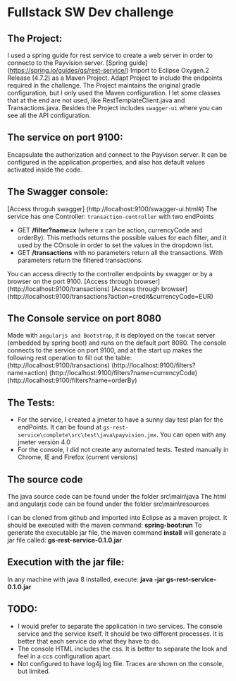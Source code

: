 # Fullstack SW Dev challenge

## The Project:
I used a spring guide for rest service to create a web server in order to connecto to the Payvision server.
[Spring guide] (https://spring.io/guides/gs/rest-service/)
Import to Eclipse Oxygen.2 Release (4.7.2) as a Maven Project.
Adapt Project to include the endpoints required in the challenge. 
The Project maintains the original gradle configuration, but I only used the Maven configuration.
I let some classes that at the end are not used, like RestTemplateClient.java and Transactions.java.
Besides the Project includes `swagger-ui` where you can see all the API configuration.

## The service on port 9100:
Encapsulate the authorization and connect to the Payvison server.
It can be configured in the application.properties, and also has default values activated inside the code.

## The Swagger console:
[Access throguh swagger] (http://localhost:9100/swagger-ui.html#)
The service has one Controller: `transaction-controller` with two endPoints
- GET **/filter?name=x** (where x can be action, currencyCode and orderBy). This methods returns the possible values for each filter, and it used by the COnsole in order to set the values in the dropdown list.
- GET **/transactions** with no parameters return all the transactions. With parameters return the filtered transactions. 

You can access directly to the controller endpoints by swagger or by a browser on the port 9100.
[Access through browser] (http://localhost:9100/transactions)
[Access through browser] (http://localhost:9100/transactions?action=credit&currencyCode=EUR)

## The Console service on port 8080
Made with `angularjs and Bootstrap`, it is deployed on the `tomcat` server (embedded by spring boot) and runs on the default port 8080.
The console connects to the service on port 9100, and at the start up makes the following rest operation to fill out the table:
(http://localhost:9100/transactions)
(http://localhost:9100/filters?name=action)
(http://localhost:9100/filters?name=currencyCode)
(http://localhost:9100/filters?name=orderBy)

## The Tests:
- For the service, I created a jmeter to have a sunny day test plan for the endPoints. It can be found at `gs-rest-service\complete\src\test\java\payvision.jmx`. You can open with any jmeter versión 4.0
- For the console, I did not create any automated tests. Tested manually in Chrome, IE and Firefox (current versions)

## The source code
The java source code can be found under the folder src\main\java
The html and angularjs code can be found under the folder src\main\resources

I can be cloned from github and imported into Eclipse as a maven project.
It should be executed with the maven command: **spring-boot:run**
To generate the executable jar file, the maven command **install** will generate a jar file called: **gs-rest-service-0.1.0.jar**

## Execution with the jar file: 
In any machine with java 8 installed, execute: **java -jar gs-rest-service-0.1.0.jar**
## TODO:
- I would prefer to separate the application in two services. The console service and the service itself. It should be two different processes. It is better that each service do what they have to do.
- The console HTML includes the css. It is better to separate the look and feel in a ccs configuration apart.
- Not configured to have log4j log file. Traces are shown on the console, but limited.

